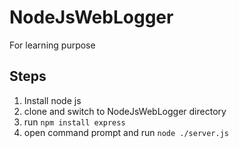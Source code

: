 # NodeJsWebLogger
For learning purpose

## Steps

1) Install node js
2) clone and switch to NodeJsWebLogger directory
3) run ```npm install express```
4) open command prompt and run ```node ./server.js```
